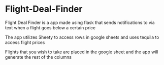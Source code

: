 # Flight-Deal-Finder
Flight Deal Finder is a app made using flask that sends
notifications to via text when a flight goes below a certain price

The app utilizes Sheety to access rows in google sheets
and uses tequila to access flight prices

Flights that you wish to take are placed in the google sheet
and the app will generate the rest of the columns
